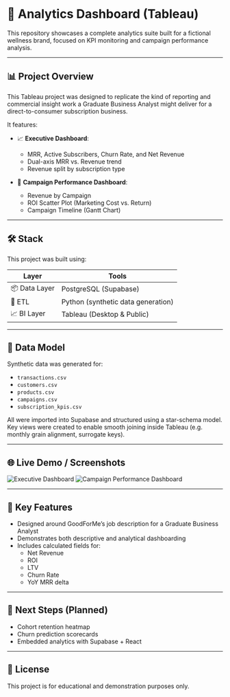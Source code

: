 # 💼 Analytics Dashboard (Tableau)

This repository showcases a complete analytics suite built for a fictional wellness brand, focused on KPI monitoring and campaign performance analysis.

---

## 📊 Project Overview

This Tableau project was designed to replicate the kind of reporting and commercial insight work a Graduate Business Analyst might deliver for a direct-to-consumer subscription business.

It features:

- 📈 **Executive Dashboard**:  
  - MRR, Active Subscribers, Churn Rate, and Net Revenue
  - Dual-axis MRR vs. Revenue trend
  - Revenue split by subscription type

- 🎯 **Campaign Performance Dashboard**:  
  - Revenue by Campaign
  - ROI Scatter Plot (Marketing Cost vs. Return)
  - Campaign Timeline (Gantt Chart)

---

## 🛠 Stack

This project was built using:

| Layer         | Tools                              |
|---------------|-------------------------------------|
| 📦 Data Layer | PostgreSQL (Supabase)               |
| 🔧 ETL        | Python (synthetic data generation)  |
| 📈 BI Layer   | Tableau (Desktop & Public)          |

---

## 📁 Data Model

Synthetic data was generated for:

- `transactions.csv`
- `customers.csv`
- `products.csv`
- `campaigns.csv`
- `subscription_kpis.csv`

All were imported into Supabase and structured using a star-schema model. Key views were created to enable smooth joining inside Tableau (e.g. monthly grain alignment, surrogate keys).

---

## 🌐 Live Demo / Screenshots


![Executive Dashboard](https://github.com/user-attachments/assets/b28ae926-0f36-45b7-8aa1-b9b4402d0f27)
![Campaign Performance Dashboard](https://github.com/user-attachments/assets/75348eb8-08bd-4abc-8f26-8d65675d47a5)


---

## 📌 Key Features

- Designed around GoodForMe’s job description for a Graduate Business Analyst
- Demonstrates both descriptive and analytical dashboarding
- Includes calculated fields for:
  - Net Revenue
  - ROI
  - LTV
  - Churn Rate
  - YoY MRR delta

---

## 🚀 Next Steps (Planned)

- Cohort retention heatmap
- Churn prediction scorecards
- Embedded analytics with Supabase + React

---


## 📄 License

This project is for educational and demonstration purposes only.

